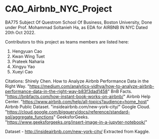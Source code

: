 # CAO_Airbnb_NYC_Project
BA775 Subject Of Questrom School Of Business, Boston University, 
Done under Prof. Mohammad Soltanieh Ha,  as EDA for AIRBNB IN NYC 
Dated 20th Oct 2022.

Contributors to this project as teams members are listed here:
1. Hengyuan Cao 
2. Kwan Wing Tuet
3. Prateek Naharia
4. Xingyu Yao
5. Xueyi Cao 

Citations:
Shirely Chen. How to Analyze Airbnb Performance Data in the Right Way. 
"https://medium.com/analytics-vidhya/how-to-analyze-airbnb-performance-data-in-the-right-way-b83f3dad1458"
BnB Facts. "https://bnbfacts.com/how-instant-book-works-on-airbnb/"
Airbnb Help Center. "https://www.airbnb.com/help/all-topics?audience=home_host"
Airbnb Public Dataset. "insideairbnb.com/new-york-city/"
Google Cloud. "https://cloud.google.com/bigquery/docs/reference/standard-sql/aggregate_functions"
GeeksforGeeks. "https://www.geeksforgeeks.org/insert-image-in-a-jupyter-notebook/"


Dataset - http://insideairbnb.com/new-york-city/
Extracted from Kaggle.


